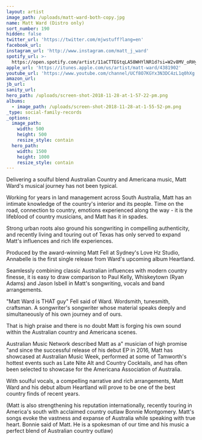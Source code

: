 ```yaml
---
layout: artist
image_path: /uploads/matt-ward-both-copy.jpg
name: Matt Ward (Distro only)
sort_number: 190
hidden: false
twitter_url: 'https://twitter.com/mjwstuff?lang=en'
facebook_url:
instagram_url: 'http://www.instagram.com/matt_j_ward'
spotify_url: >-
  https://open.spotify.com/artist/11aCTTEGtqLA58WHYlNR1d?si=W2v8MV_oRHyUkz6HHdBf7A
apple_url: 'https://itunes.apple.com/us/artist/matt-ward/4381902'
youtube_url: 'https://www.youtube.com/channel/UCf8O7KGYx3N3DC4zL1q0hXg'
amazon_url:
jb_url:
sanity_url:
hero_path: /uploads/screen-shot-2018-11-28-at-1-57-22-pm.png
albums:
  - image_path: /uploads/screen-shot-2018-11-28-at-1-55-52-pm.png
_type: social-family-records
_options:
  image_path:
    width: 500
    height: 500
    resize_style: contain
  hero_path:
    width: 1500
    height: 1000
    resize_style: contain
---
```


Delivering a soulful blend Australian Country and Americana music, Matt Ward's musical journey has not been typical.

Working for years in land management across South Australia, Matt has an intimate knowledge of the country's interior and its people. Time on the road, connection to country, emotions experienced along the way - it is the lifeblood of country musicians, and Matt has it in spades.

Strong urban roots also ground his songwriting in compelling authenticity, and recently living and touring out of Texas has only served to expand Matt's influences and rich life experiences.

Produced by the award-winning Matt Fell at Sydney's Love Hz Studio, Annabelle is the first single release from Ward's upcoming album Heartland.

Seamlessly combining classic Australian influences with modern country finesse, it is easy to draw comparison to Paul Kelly, Whiskeytown (Ryan Adams) and Jason Isbell in Matt's songwriting, vocals and band arrangements.

"Matt Ward is THAT guy" Fell said of Ward. Wordsmith, tunesmith, craftsman. A songwriter's songwriter whose material speaks deeply and simultaneously of his own journey and of ours.

That is high praise and there is no doubt Matt is forging his own sound within the Australian country and Americana scenes.

Australian Music Network described Matt as a" musician of high promise "and since the successful release of his debut EP in 2016, Matt has showcased at Australian Music Week, performed at some of Tamworth's hottest events such as Late Nite Alt and Country Cocktails, and has often been selected to showcase for the Americana Association of Australia.

With soulful vocals, a compelling narrative and rich arrangements, Matt Ward and his debut album Heartland will prove to be one of the best country finds of recent years.

(Matt is also strengthening his reputation internationally, recently touring in America's south with acclaimed country outlaw Bonnie Montgomery. Matt's songs evoke the vastness and expanse of Australia while speaking with true heart. Bonnie said of Matt. He is a spokesman of our time and his music a perfect blend of Australian country outlaw)